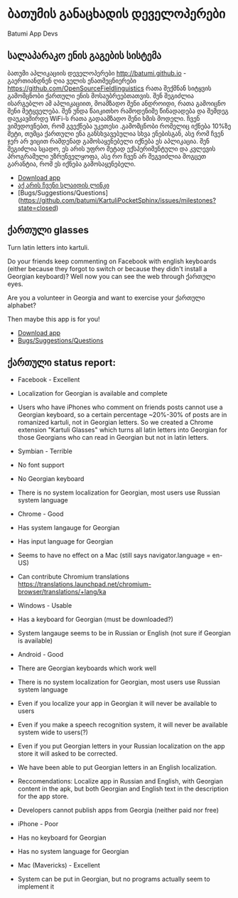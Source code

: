ბათუმის განაცხადის დეველოპერები
================
Batumi App Devs



სალაპარაკო ენის გაგების სისტემა
-------------------------------
ბათუმი აპლიკაციის დეველოპერები http://batumi.github.io - გაერთიანდნენ ღია ველის ენათმეცნიერები https://github.com/OpenSourceFieldlinguistics რათა შექმნან სიტყვის გამომცნობი ქართული ენის მოსაუბრეებთათვის.
შენ შეგიძლია ისარგებლო ამ აპლიკაციით, მოამზადო შენი ანდროიდი, რათა გამოიცნო შენი მეტყველება. შენ უნდა წაიკითხო რამოდენიმე წინადადება და შემდეგ დაუკავშირდე WiFi-ს რათა გადაამზადო შენი ხმის მოდელი. ჩვენ ვიმედოვნებთ, რომ გვექნება უკეთესი .გამომცნობი რომელიც იქნება 10%ზე მეტი, თუმცა ქართული ენა განსხვავებულია სხვა ენებისგან, ასე რომ ჩვენ ჯერ არ ვიცით რამდენად გამოსაყენებელი იქნება ეს აპლიკაცია. შენ შეგიძლია სცადო, ეს არის უფრო მეტად ექსპერიმენტული და კვლევის პროგრამული უზრუნველყოფა, ასე რო ჩვენ არ შეგვიძლია მოგცეთ გარანტია, რომ ეს იქნება გამოსაყენებელი.

* [Download app](https://play.google.com/store/apps/details?id=com.github.opensourcefieldlinguistics.fielddb.speech.kartuli)
* [აქ არის ჩვენი სლაიდის ლინკი](https://docs.google.com/presentation/d/1Dg9CbS54yD2WIztUC3pdvM1H25TfyOyEmMO_zn12lLk/edit)
* [Bugs/Suggestions/Questions] (https://github.com/batumi/KartuliPocketSphinx/issues/milestones?state=closed)




ქართული glasses
---------------
Turn latin letters into kartuli.

Do your friends keep commenting on Facebook with english keyboards (either because they forgot to switch or because they didn't install a Georgian keyboard)? Well now you can see the web through ქართული eyes. 

Are you a volunteer in Georgia and want to exercise your ქართული alphabet?

Then maybe this app is for you!

* [Download app](https://chrome.google.com/webstore/detail/kartuli-glasses/ccmledaklimnhjchkcgideafpglhejja)
* [Bugs/Suggestions/Questions](https://github.com/batumi/KartuliChromeExtension/issues?state=open)






ქართული status report:
---------------------

* Facebook - Excellent
 * Localization for Georgian is available and complete
 * Users who have iPhones who comment on friends posts cannot use a Georgian keyboard, so a certain percentage ~20%-30% of posts are in romanized kartuli, not in Georgian letters. So we created a Chrome extension "Kartuli Glasses" which turns all latin letters into Georgian for those Georgians who can read in Georgian but not in latin letters.

* Symbian - Terrible
 * No font support
 * No Georgian keyboard
 * There is no system localization for Georgian, most users use Russian system language

* Chrome - Good
 * Has system langauge for Georgian
 * Has input language for Georgian 
 * Seems to have no effect on a Mac (still says navigator.language = en-US)
 * Can contribute Chromium translations https://translations.launchpad.net/chromium-browser/translations/+lang/ka

* Windows - Usable
 * Has a keyboard for Georgian (must be downloaded?)
 * System langauge seems to be in Russian or English (not sure if Georgian is available)
 
* Android - Good
 * There are Georgian keyboards which work well
 * There is no system localization for Georgian, most users use Russian system language
 * Even if you localize your app in Georgian it will never be available to users
 * Even if you make a speech recognition system, it will never be available system wide to users(?)
 * Even if you put Georgian letters in your Russian localization on the app store it will asked to be corrected.
 * We have been able to put Georgian letters in an English localization.
 * Reccomendations: Localize app in Russian and English, with Georgian content in the apk, but both Georgian and English text in the description for the app store.
 * Developers cannot publish apps from Georgia (neither paid nor free)
 
* iPhone - Poor
 * Has no keyboard for Georgian
 * Has no system language for Georgian

* Mac (Mavericks) - Excellent
 * System can be put in Georgian, but no programs actually seem to implement it
 
 



